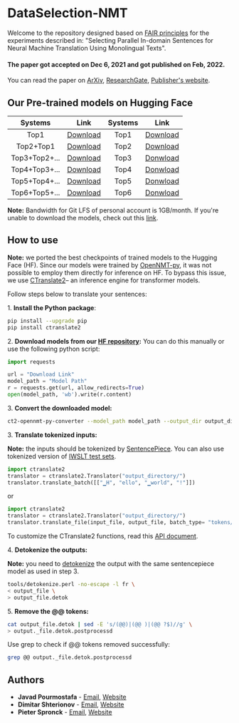 # DataSelection-NMT
Welcome to the repository designed based on [FAIR principles](https://en.wikipedia.org/wiki/FAIR_data) for the experiments described in: "Selecting Parallel In-domain Sentences for Neural Machine Translation Using Monolingual Texts".
#### The paper got accepted on Dec 6, 2021 and got published on Feb, 2022.
You can read the paper on [ArXiv](http://arxiv.org/abs/2112.06096), [ResearchGate](https://www.researchgate.net/publication/357013946_Selecting_Parallel_In-domain_Sentences_for_Neural_Machine_Translation_Using_Monolingual_Texts), [Publisher's website](https://www.clinjournal.org/index.php/clinj/article/view/137).

## Our Pre-trained models on Hugging Face
|Systems        | Link | Systems | Link | 
|:-------------:|:----:|:-------:|:----:|
|Top1         |[Download](https://huggingface.co/joyebright/Top1-with-without-mixing/resolve/main/Top1-withBPE-step-5000.pt)|Top1|[Download](https://huggingface.co/joyebright/Top1-with-without-mixing/resolve/main/Top1-withBPE-step-5000.pt)|  
|Top2+Top1    |[Download](https://huggingface.co/joyebright/Top2-with-mixing/resolve/main/top2-withBPE-step-10000.pt)|Top2|[Download](https://huggingface.co/joyebright/Top2-without-mixing/resolve/main/top2-withBPE-step-5000.pt)|
|Top3+Top2+...|[Download](https://huggingface.co/joyebright/Top3-with-mixing/resolve/main/top3-withBPE-step-13000.pt)|Top3|[Donwload](https://huggingface.co/joyebright/Top3-without-mixing/resolve/main/top3-withBPE-step-5000.pt)|
|Top4+Top3+...|[Download](https://huggingface.co/joyebright/Top4-with-mixing/resolve/main/top4-withBPE-step-17000.pt)|Top4|[Donwload](https://huggingface.co/joyebright/Top4-without-mixing/resolve/main/top4-withBPE-step-5000.pt)|
|Top5+Top4+...|[Download](https://huggingface.co/joyebright/Top5-with-mixing/resolve/main/top5-withBPE-step-20000.pt)|Top5|[Donwload](https://huggingface.co/joyebright/Top5-without-mixing/resolve/main/top5-withBPE-step-5000.pt)|
|Top6+Top5+...|[Download](https://huggingface.co/joyebright/Top6-with-mixing/resolve/main/top6-withBPE-step-19000.pt)|Top6|[Donwload](https://huggingface.co/joyebright/Top6-without-mixing/resolve/main/top6-withBPE-step-5000.pt)|

**Note:** Bandwidth for Git LFS of personal account is 1GB/month. If you're unable to download the models, check out this [link](https://huggingface.co/joyebright). 

## How to use
**Note:** we ported the best checkpoints of trained models to the Hugging Face (HF). Since our models were trained by [OpenNMT-py](https://github.com/OpenNMT/OpenNMT-py), it was not possible to employ them directly for inference on HF. To bypass this issue, we use [CTranslate2](https://github.com/OpenNMT/CTranslate2)– an inference engine for transformer models.

Follow steps below to translate your sentences:

1\. **Install the Python package**:
```bash
pip install --upgrade pip
pip install ctranslate2
```
2\. **Download models from our [HF repository](#Our-Pre-trained-models-on-Hugging-Face):**
You can do this manually or use the following python script:
```python
import requests

url = "Download Link"
model_path = "Model Path"
r = requests.get(url, allow_redirects=True)
open(model_path, 'wb').write(r.content)
```
3\. **Convert the downloaded model:**
```bash
ct2-opennmt-py-converter --model_path model_path --output_dir output_directory
```
3\. **Translate tokenized inputs:**

**Note:** the inputs should be tokenized by [SentencePiece](https://github.com/google/sentencepiece). 
You can also use tokenized version of [IWSLT test sets](https://github.com/JoyeBright/DataSelection-NMT/tree/main/Data-Table1/Dev%20and%20Test%20Sets).

```python
import ctranslate2
translator = ctranslate2.Translator("output_directory/")
translator.translate_batch([["▁H", "ello", "▁world", "!"]])
```
or
```python
import ctranslate2
translator = ctranslate2.Translator("output_directory/")
translator.translate_file(input_file, output_file, batch_type= "tokens/examples")
```
To customize the CTranslate2 functions, read this [API document](https://github.com/OpenNMT/CTranslate2/blob/master/docs/python.md).

4\. **Detokenize the outputs:**

**Note:** you need to [detokenize](https://github.com/JoyeBright/DataSelection-NMT/blob/main/Tools/detokenizer.perl) the output with the same sentencepiece model as used in step 3.

```bash
tools/detokenize.perl -no-escape -l fr \
< output_file \
> output_file.detok
```

5\. **Remove the @@ tokens:**
```bash
cat output_file.detok | sed -E 's/(@@)|(@@ )|(@@ ?$)//g' \
> output._file.detok.postprocessd
```
Use grep to check if @@ tokens removed successfully: 
```bash
grep @@ output._file.detok.postprocessd 
```

## Authors

- **Javad Pourmostafa**  - [Email](mailto:j.pourmostafa@tilburguniversity.edu), [Website](https://javad.pourmostafa.com)
- **Dimitar Shterionov** - [Email](mailto:d.shterionov@tilburguniversity.edu), [Website](https://ilk.uvt.nl/~shterion/)
- **Pieter Spronck**     - [Email](mailto:p.spronck@tilburguniversity.edu), [Website](https://www.spronck.net/)
